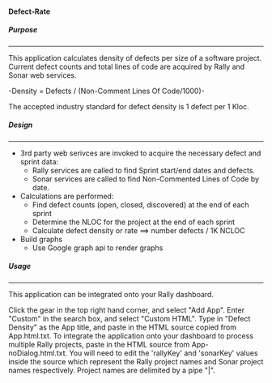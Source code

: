 #### Defect-Rate
##### Purpose
---
This application calculates density of defects per size of a software project.
Current defect counts and total lines of code are acquired by Rally and Sonar web services. 

-Density = Defects / (Non-Comment Lines Of Code/1000)- 

The accepted industry standard for defect density is 1 defect per 1 Kloc. 

##### Design
---
* 3rd party web serivces are invoked to acquire the necessary defect and sprint data:
  * Rally services are called to find Sprint start/end dates and defects.
  * Sonar services are called to find Non-Commented Lines of Code by date.
* Calculations are performed:
  * Find defect counts (open, closed, discovered) at the end of each sprint
  * Determine the NLOC for the project at the end of each sprint
  * Calculate defect density or rate  ==> number defects / 1K NCLOC
* Build graphs
  * Use Google graph api to render graphs
  
##### Usage
---
This application can be integrated onto your Rally dashboard.

Click the gear in the top right hand corner,
and select "Add App". Enter "Custom" in the search box,
and select "Custom HTML". Type in "Defect Density"
as the App title, and paste in the HTML
source copied from App.html.txt. 
To integrate the application onto your dashboard to process
multiple Rally projects, paste in the HTML source 
from App-noDialog.html.txt. 
You will need to edit the 'rallyKey' and 'sonarKey' values
inside the source which represent the Rally project names
and Sonar project names respectively.
Project names are delimited by a pipe "|". 


